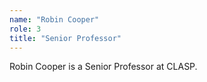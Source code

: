 ```yaml
---
name: "Robin Cooper"
role: 3 
title: "Senior Professor"
---
```

Robin Cooper is a Senior Professor at CLASP.
